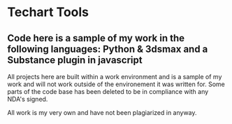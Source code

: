 # Techart Tools

## Code here is a sample of my work in the following languages: Python & 3dsmax and a Substance plugin in javascript

All projects here are built within a work environment and is a sample of my work and will not work outside of the environement it was written for.
Some parts of the code base has been deleted to be in compliance with any NDA's signed.

All work is my very own and have not been plagiarized in anyway.
